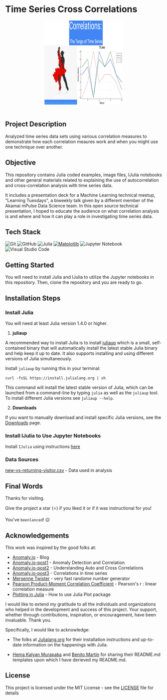 # Time Series Cross Correlations

<div align="center">
    <img alt="time series tango picture" src="./tango_ts.jpg" width="50%" height="270">
</div>

<br>

## Project Description

Analyzed time series data sets using various correlation measures to demonstrate how each correlation meaures work and
when you might use one technique over another.

## Objective

This repository contains Julia coded examples, image files, IJulia notebooks and other general materials related
to explaining the use of autocorrelation and cross-correlation analysis with time series data.

It includes a presentation deck for a Machine Learning technical meetup, "Learning Tuesdays", a biweekly talk given by a different member of the Akamai mPulse Data Science team. In this open source technical presentation, I hoped to educate the audience on what correlation analysis is and where and how it can play a role in investigating time series data.

## Tech Stack

![Git](https://img.shields.io/badge/git-%23F05033.svg?style=for-the-badge&logo=git&logoColor=white)
![GitHub](https://img.shields.io/badge/GitHub-%23121011.svg?logo=github&logoColor=white)
![Julia](https://img.shields.io/badge/-Julia-9558B2?style=for-the-badge&logo=julia&logoColor=white)
[![Matplotlib](https://custom-icon-badges.demolab.com/badge/Matplotlib-71D291?logo=matplotlib&logoColor=fff)](#)
![Jupyter Notebook](https://img.shields.io/badge/jupyter-%23FA0F00.svg?style=for-the-badge&logo=jupyter&logoColor=white)
![Visual Studio Code](https://img.shields.io/badge/Visual%20Studio%20Code-0078d7.svg?style=for-the-badge&logo=visual-studio-code&logoColor=white)

## Getting Started

You will need to install Julia and IJulia to utilize the Jupyter notebooks in this repository. Then, clone the repository and you are ready to go.

## Installation Steps

### Install Julia

You will need at least Julia version 1.4.0 or higher.

1. **juliaup**

A recommended way to install Julia is to install [juliaup](https://github.com/JuliaLang/juliaup) which is a small, self-contained binary that will automatically install the latest stable Julia binary and help keep it up to date. It also supports installing and using different versions of Julia simultaneously.

Install `juliaup` by running this in your terminal:

```
curl -fsSL https://install.julialang.org | sh

```

This command will install the latest stable version of Julia, which can be launched from a command-line by typing `julia` as well as the `juliaup` tool. To install different Julia versions see `juliaup --help`.

2. **Downloads**

If you want to manually download and install specific Julia versions, see the [Downloads](https://julialang.org/downloads/) page.

### Install IJulia to Use Jupyter Notebooks

Install `IJulia` using instructions [here](https://github.com/JuliaLang/IJulia.jl)

### Data Sources

[new-vs-returning-visitor.csv](https://anomaly.io/detect-anomalies-in-correlated-time-series/index.html) - Data used in analysis

## Final Words

Thanks for visiting.

Give the project a star (⭐) if you liked it or if it was instructional for you!

You've `beenlanced`! 😉

## Acknowledgements

This work was inspired by the good folks at:

- [Anomaly.io](https://anomaly.io/index.html) - Blog
- [Anomaly.io-post1](https://anomaly.io/detect-anomalies-in-correlated-time-series/index.html) - Anomaly Detection and Correlation
- [Anomaly.io-post2](https://anomaly.io/understand-auto-cross-correlation-normalized-shift/index.html#/cross_correlation) - Understanding Auto and Cross Correlations
- [Anomaly.io-post3](https://anomaly.io/detect-correlation-time-series/index.html) - Correlations in time series
- [Mersenne Twister](http://www.math.sci.hiroshima-u.ac.jp/~m-mat/MT/emt.html) - very fast randome number generator
- [Pearson Product-Moment Correlation Coefficient](https://en.wikipedia.org/wiki/Pearson_correlation_coefficient) - Pearson's r : linear correlation measure
- [Plotting in Julia](https://docs.juliaplots.org/latest/tutorial/) - How to use Julia Plot package

I would like to extend my gratitude to all the individuals and organizations who helped in the development and success of this project. Your support, whether through contributions, inspiration, or encouragement, have been invaluable. Thank you.

Specifically, I would like to acknowledge:

- The folks at [Julialang.org](https://julialang.org/) for their installation instructions and up-to-date information on the happenings with Julia.

- [Hema Kalyan Murapaka](https://www.linkedin.com/in/hemakalyan) and [Benito Martin](https://martindatasol.com/blog) for sharing their README.md templates upon which I have derieved my README.md.

## License

This project is licensed under the MIT License - see the [LICENSE](./LICENSE) file for details

